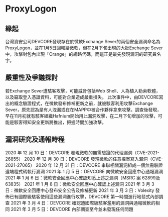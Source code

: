 # ProxyLogon
## 緣起
台灣資安公司DEVCORE發現存在於微軟Exchange Sever的兩個安全漏洞命名為ProxyLogon，並在1月5日回報給微軟，但在2月下旬出現的大批Exchange Sever中，攻擊封包內出現「Orange」的網路代碼，而這正是最先發現漏洞的研究員名字。
## 嚴重性及爭議探討
若Exchange Sever遭駭客攻擊，可能威脅包括Web Shell、人為植入勒索軟體，以及竊取登入憑證資料，可能對企業造成嚴重損失。
此次事件中，由DEVCORE寫出的概念驗證程式，在微軟發布修補更新之前，就被駭客利用攻擊Exchange Sever，原先認為是有人洩漏或在在MAPP中被合作夥伴拿來攻擊。調查後發現，早在11月初就有駭客組織Hafnium開始用此漏洞攻擊，在二月下旬增加的攻擊，可能是駭客得知安全更新將推出，把握時間加強攻擊。
## 漏洞研究及通報時程
2020 年 12 月 10 日：DEVCORE 發現微軟的無需驗證的代理漏洞（CVE-2021-26855）
2020 年 12 月 30 日：DEVCORE 發現微軟的任意檔案寫入漏洞（CVE-2021-27065）
2020 年 12 月 31 日：DEVCORE 串聯相關漏洞組成一個無需驗證遠端程式碼執行漏洞
2021 年 1 月 5 日：DEVCORE 向微軟安全回應中心通報漏洞
2021 年 1 月 6 日：微軟安全回應中心確認知悉上述之漏洞（MSRC 案 62899及 63835）
2021 年 1 月 8 日：微軟安全回應中心確認上述漏洞
2021 年 3 月 3 日：微軟安全回應中心發布安全公告及修補更新
2021 年 3 月 3 日：Volexity 發佈已有國際級駭客使用這些漏洞進行攻擊，DEVCORE 第一時間進行地毯式內部調查
2021 年 3 月 4 日：DEVCORE 確認遭國際級駭客濫用的漏洞與通報微軟的相同
2021 年 3 月 5 日：DEVCORE 內部調查至今並未發現任何問題
